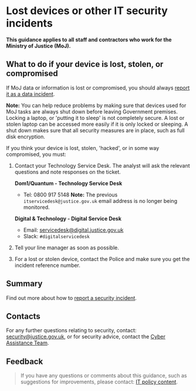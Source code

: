 # Lost devices or other IT security incidents

**This guidance applies to all staff and contractors who work for the Ministry of Justice (MoJ).**

<a id="what-to-do-if-your-device-is-lost-stolen-or-compromised"></a>

## What to do if your device is lost, stolen, or compromised

If MoJ data or information is lost or compromised, you should always [report it as a data incident](/guidance/security/report-a-security-incident/).

**Note:** You can help reduce problems by making sure that devices used for MoJ tasks are always shut down before leaving Government premises. Locking a laptop, or 'putting it to sleep' is not completely secure. A lost or stolen laptop can be accessed more easily if it is only locked or sleeping. A shut down makes sure that all security measures are in place, such as full disk encryption.

If you think your device is lost, stolen, 'hacked', or in some way compromised, you must:

1.  Contact your Technology Service Desk. The analyst will ask the relevant questions and note responses on the ticket.

    **Dom1/Quantum - Technology Service Desk**

    -   Tel: 0800 917 5148
    **Note:** The previous `itservicedesk@justice.gov.uk` email address is no longer being monitored.



    **Digital & Technology - Digital Service Desk**

    -   Email: [servicedesk@digital.justice.gov.uk](mailto:servicedesk@digital.justice.gov.uk)
    -   Slack: `#digitalservicedesk`
2.  Tell your line manager as soon as possible.

3.  For a lost or stolen device, contact the Police and make sure you get the incident reference number.


<a id="summary"></a>

## Summary

Find out more about how to [report a security incident](/guidance/security/report-a-security-incident/).

<a id="contacts"></a>

## Contacts

For any further questions relating to security, contact: [security@justice.gov.uk](mailto:security@justice.gov.uk), or for security advice, contact the [Cyber Assistance Team](mailto:CyberConsultancy@digital.justice.gov.uk).

<a id="feedback"></a>

## Feedback

> If you have any questions or comments about this guidance, such as suggestions for improvements, please contact: [IT policy content](mailto:itpolicycontent@digital.justice.gov.uk).


